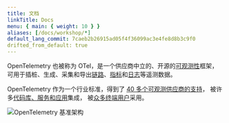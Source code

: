```yaml
---
title: 文档
linkTitle: Docs
menu: { main: { weight: 10 } }
aliases: [/docs/workshop/*]
default_lang_commit: 7caeb2b26915ad05f4f36099ac3e4fe8d8b3c9f0
drifted_from_default: true
---
```


OpenTelemetry 也被称为 OTel，是一个供应商中立的、开源的[可观测性](concepts/observability-primer/#what-is-observability)框架，
可用于插桩、生成、采集和导出[链路](concepts/signals/traces/)、[指标](concepts/signals/metrics/)和[日志](concepts/signals/logs/)等遥测数据。

OpenTelemetry 作为一个行业标准，得到了 [40 多个可观测供应商的支持](/ecosystem/vendors/)，
被许多[代码库、服务和应用](/ecosystem/integrations/)集成，
被[众多终端用户](/ecosystem/adopters/)采用。

![OpenTelemetry 基准架构](/img/otel-diagram.svg)
